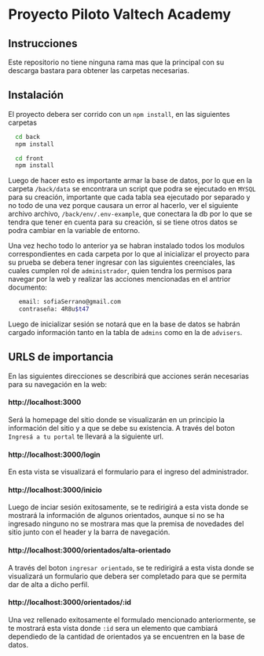 # Proyecto Piloto Valtech Academy

## Instrucciones
Este repositorio no tiene ninguna rama mas que la principal con su descarga bastara para obtener las carpetas necesarias.

## Instalación

El proyecto debera ser corrido con un ``npm install``, en las siguientes carpetas

```bash
  cd back 
  npm install 
```
```bash
  cd front 
  npm install 
```
Luego de hacer esto es importante armar la base de datos, por lo que en la carpeta `/back/data` se encontrara un script que podra se ejecutado en `MYSQL` para su creación, importante que cada tabla sea ejecutado por separado y no todo de una vez porque causara un error al hacerlo, ver el siguiente archivo archivo, `/back/env/.env-example`, que conectara la db por lo que se tendra que tener en cuenta para su creación, si se tiene otros datos se podra cambiar en la variable de entorno. 

Una vez hecho todo lo anterior ya se habran instalado todos los modulos correspondientes en cada carpeta por lo que al inicializar el proyecto para su prueba se debera tener ingresar con las siguientes creenciales, las cuales cumplen rol de `administrador`, quien tendra los permisos para navegar por la web y realizar las acciones mencionadas en el antrior documento:

```bash
   email: sofiaSerrano@gmail.com
   contraseña: 4R8u$t47
```

Luego de inicializar sesión se notará que en la base de datos se habrán cargado información tanto en la tabla de `admins` como en la de `advisers`.


## URLS de importancia

En las siguientes direcciones se describirá que acciones serán necesarias para su navegación en la web:

#### http://localhost:3000

Será la homepage del sitio donde se visualizarán en un principio la información del sitio y a que se debe su existencia. A través del boton `Ingresá a tu portal` te llevará a la siguiente url.

#### http://localhost:3000/login

En esta vista se visualizará el formulario para el ingreso del administrador.

#### http://localhost:3000/inicio

Luego de inciar sesión exitosamente, se te redirigirá a esta vista donde se mostrará la información de algunos orientados, aunque si no se ha ingresado ninguno no se mostrara mas que la premisa de novedades del sitio junto con el header y la barra de navegación.

#### http://localhost:3000/orientados/alta-orientado

A través del boton `ingresar orientado`, se te redirigirá a esta vista donde se visualizará un formulario que debera ser completado para que se permita dar de alta a dicho perfil.

#### http://localhost:3000/orientados/:id

Una vez rellenado exitosamente el formulado mencionado anteriormente, se te mostrará esta vista donde `:id` sera un elemento que cambiará dependiedo de la cantidad de orientados ya se encuentren en la base de datos.
